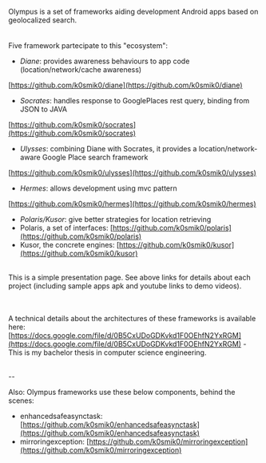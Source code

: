 Olympus is a set of frameworks aiding development Android apps based on geolocalized search.
<br/><br/>  
Five framework partecipate to this "ecosystem":  

 * *Diane*: provides awareness behaviours to app code (location/network/cache awareness)
  
  [https://github.com/k0smik0/diane](https://github.com/k0smik0/diane)  
 * *Socrates*: handles response to GooglePlaces rest query, binding from JSON to JAVA
  
  [https://github.com/k0smik0/socrates](https://github.com/k0smik0/socrates)
 * *Ulysses*: combining Diane with Socrates, it provides a location/network-aware Google Place search framework

  [https://github.com/k0smik0/ulysses](https://github.com/k0smik0/ulysses)
  
 * *Hermes*: allows development using mvc pattern

  [https://github.com/k0smik0/hermes](https://github.com/k0smik0/hermes)

 * *Polaris/Kusor*: give better strategies for location retrieving
  * Polaris, a set of interfaces: [https://github.com/k0smik0/polaris](https://github.com/k0smik0/polaris)
  * Kusor, the concrete engines: [https://github.com/k0smik0/kusor](https://github.com/k0smik0/kusor)


<br/>
This is a simple presentation page. 
See above links for details about each project (including sample apps apk and youtube links to demo videos).
<br/><br/><br/>

A technical details about the architectures of these frameworks is available here:<br/>
[https://docs.google.com/file/d/0B5CxUDoGDKvkd1F0OEhfN2YxRGM](https://docs.google.com/file/d/0B5CxUDoGDKvkd1F0OEhfN2YxRGM) - This is my bachelor thesis in computer science engineering.<br/><br/>

--

Also:
Olympus frameworks use these below components, behind the scenes:

 * enhancedsafeasynctask: [https://github.com/k0smik0/enhancedsafeasynctask](https://github.com/k0smik0/enhancedsafeasynctask)
 * mirroringexception: [https://github.com/k0smik0/mirroringexception](https://github.com/k0smik0/mirroringexception)
